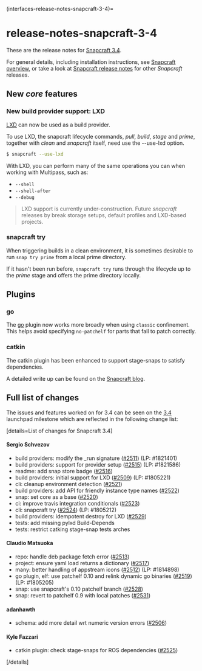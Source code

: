 (interfaces-release-notes-snapcraft-3-4)=
# release-notes-snapcraft-3-4

These are the release notes for [Snapcraft 3.4](https://github.com/snapcore/snapcraft/releases/tag/3.4).

For general details, including installation instructions, see [Snapcraft overview](/), or take a look at [Snapcraft release notes](/) for other *Snapcraft* releases.

## New *core* features


### New build provider support: LXD

[LXD](https://linuxcontainers.org/lxd/) can now be used as a build provider.

To use LXD, the snapcraft lifecycle commands, *pull*, *build*, *stage* and *prime*, together with *clean* and *snapcraft* itself, need use the --use-lxd option.

```bash
$ snapcraft --use-lxd
```

With LXD, you can perform many of the same operations you can when working with Multipass, such as:
* `--shell`	
* `--shell-after`
* `--debug`

> LXD support is currently under-construction. Future *snapcraft* releases by break storage setups, default profiles and LXD-based projects.

### snapcraft try

When triggering builds in a clean environment, it is sometimes desirable to run `snap try prime` from a local prime directory. 

If it hasn't been run before, `snapcraft try` runs through the lifecycle up to the *prime* stage and offers the prime directory locally.

## Plugins

### go

The [go](/) plugin now works more broadly when using `classic` confinement. This helps avoid specifying `no-patchelf` for parts that fail to patch correctly.

### catkin

The catkin plugin has been enhanced to support stage-snaps to satisfy dependencies. 

A detailed write up can be found on the [Snapcraft blog](https://snapcraft.io/blog/speed-up-your-ros-snap-builds).

## Full list of changes

The issues and features worked on for 3.4 can be seen on the [3.4](https://bugs.launchpad.net/snapcraft/+milestone/3.4) launchpad milestone which are reflected in the following change list:

[details=List of changes for Snapcraft 3.4]


#### Sergio Schvezov

-   build providers: modify the _run signature ([#2511](https://github.com/snapcore/snapcraft/pull/2511)) (LP: #1821401)
-   build providers: support for provider setup ([#2515](https://github.com/snapcore/snapcraft/pull/2515)) (LP: #1821586)
-   readme: add snap store badge ([#2516](https://github.com/snapcore/snapcraft/pull/2516))
-   build providers: initial support for LXD ([#2509](https://github.com/snapcore/snapcraft/pull/2509)) (LP: #1805221)
-   cli: cleanup environment detection ([#2521](https://github.com/snapcore/snapcraft/pull/2521))
-   build providers: add API for friendly instance type names ([#2522](https://github.com/snapcore/snapcraft/pull/2522))
-   snap: set core as a base ([#2520](https://github.com/snapcore/snapcraft/pull/2520))
-   ci: improve travis integration conditionals ([#2523](https://github.com/snapcore/snapcraft/pull/2523))
-   cli: snapcraft try ([#2524](https://github.com/snapcore/snapcraft/pull/2524)) (LP: #1805212)
-   build providers: idempotent destroy for LXD ([#2529](https://github.com/snapcore/snapcraft/pull/2529))
-   tests: add missing pylxd Build-Depends
-   tests: restrict catking stage-snap tests arches

#### Claudio Matsuoka

-   repo: handle deb package fetch error ([#2513](https://github.com/snapcore/snapcraft/pull/2513))
-   project: ensure yaml load returns a dictionary ([#2517](https://github.com/snapcore/snapcraft/pull/2517))
-   many: better handling of appstream icons ([#2512](https://github.com/snapcore/snapcraft/pull/2512)) (LP: #1814898)
-   go plugin, elf: use patchelf 0.10 and relink dynamic go binaries ([#2519](https://github.com/snapcore/snapcraft/pull/2519))\
    (LP: #1805205)
-   snap: use snapcraft's 0.10 patchelf branch ([#2528](https://github.com/snapcore/snapcraft/pull/2528))
-   snap: revert to patchelf 0.9 with local patches ([#2531](https://github.com/snapcore/snapcraft/pull/2531))

#### adanhawth

-   schema: add more detail wrt numeric version errors ([#2506](https://github.com/snapcore/snapcraft/pull/2506))

#### Kyle Fazzari

-   catkin plugin: check stage-snaps for ROS dependencies ([#2525](https://github.com/snapcore/snapcraft/pull/2525))

[/details]

